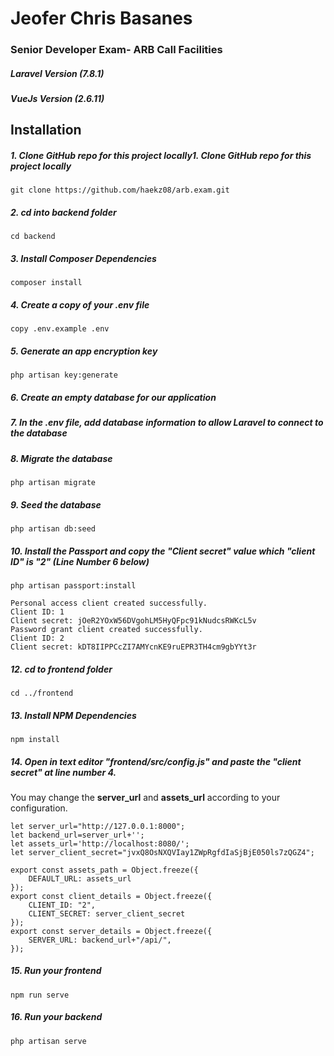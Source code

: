# Jeofer Chris Basanes
### Senior Developer Exam- ARB Call Facilities

##### Laravel Version (7.8.1)
##### VueJs Version (2.6.11)

## Installation

##### 1. Clone GitHub repo for this project locally1. Clone GitHub repo for this project locally
`git clone https://github.com/haekz08/arb.exam.git`

##### 2. cd into backend folder
`cd backend`
##### 3. Install Composer Dependencies
`composer install`
##### 4. Create a copy of your .env file
`copy .env.example .env`
##### 5. Generate an app encryption key
`php artisan key:generate`

##### 6. Create an empty database for our application


##### 7. In the .env file, add database information to allow Laravel to connect to the database

##### 8. Migrate the database
`php artisan migrate`

##### 9. Seed the database
`php artisan db:seed`
##### 10. Install the Passport and copy the "Client secret" value which "client ID" is "2" (Line Number 6 below)
`php artisan passport:install`


    Personal access client created successfully.
    Client ID: 1
    Client secret: jOeR2YOxW56DVgohLM5HyQFpc91kNudcsRWKcL5v
    Password grant client created successfully.
    Client ID: 2
    Client secret: kDT8IIPPCcZI7AMYcnKE9ruEPR3TH4cm9gbYYt3r
##### 12. cd to frontend folder
`cd ../frontend`
##### 13. Install NPM Dependencies
`npm install`
##### 14. Open in text editor "frontend/src/config.js" and paste the "client secret" at line number 4.
You may change the **server_url** and **assets_url** according to your configuration.

    let server_url="http://127.0.0.1:8000";
    let backend_url=server_url+'';
    let assets_url='http://localhost:8080/';
    let server_client_secret="jvxQ8OsNXQVIay1ZWpRgfdIaSjBjE050ls7zQGZ4";
    
    export const assets_path = Object.freeze({
        DEFAULT_URL: assets_url
    });
    export const client_details = Object.freeze({
        CLIENT_ID: "2",
        CLIENT_SECRET: server_client_secret
    });
    export const server_details = Object.freeze({
        SERVER_URL: backend_url+"/api/",
    });

##### 15. Run your frontend
`npm run serve`
##### 16. Run your backend
`php artisan serve`